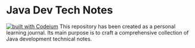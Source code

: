 # Java Dev Tech Notes

[![built with Codeium](https://codeium.com/badges/main)](https://codeium.com)
This repository has been created as a personal learning journal. Its main purpose is to craft a comprehensive collection of Java development technical notes.
